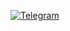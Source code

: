 <a href="https://t.me/Xpras_id/"><img alt="Telegram" src="https://img.shields.io/badge/Telegram-follow-bluek?style=flat-square&logo=Telegram"></a>
